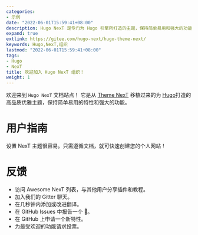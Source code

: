 ```yaml
---
categories:
- 示例
date: "2022-06-01T15:59:41+08:00"
description: Hugo NexT 是专门为 Hugo 引擎所打造的主题，保持简单易用和强大的功能！
expand: true
extlink: https://gitee.com/hugo-next/hugo-theme-next/
keywords: Hugo,NexT,组织
lastmod: "2022-06-01T15:59:41+08:00"
tags:
- Hugo
- NexT
title: 欢迎加入 Hugo NexT 组织！
weight: 1
---
```


欢迎来到 `Hugo NexT` 文档站点！ 它是从 [Theme NexT](https://theme-next.js.org/) 移植过来的为 [Hugo](https://gohugo.io/)打造的高品质优雅主题，保持简单易用的特性和强大的功能。



# 用户指南

设置 NexT 主题很容易。只需遵循文档，就可快速创建您的个人网站！

# 反馈

- 访问 Awesome NexT 列表，与其他用户分享插件和教程。
- 加入我们的 Gitter 聊天。
- 在几秒钟内添加或改进翻译。
- 在 GitHub Issues 中报告一个 :bug:。
- 在 GitHub 上申请一个新特性。
- 为最受欢迎的功能请求投票。

